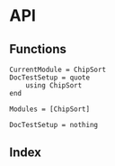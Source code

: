 # API

## Functions

```@meta
CurrentModule = ChipSort
DocTestSetup = quote
    using ChipSort
end
```

```@autodocs
Modules = [ChipSort]
```

```@meta
DocTestSetup = nothing
```

## Index

```@index
```
